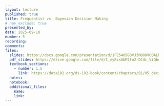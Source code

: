 ```yaml
---
layout: lecture
published: true
title: Frequentist vs. Bayesian Decision Making
# nav_exclude: true
presented_by:
date: 2025-09-10
number: 5
recording: 
comments:
files:
  slides: https://docs.google.com/presentation/d/1FE54U5GDVJ3M88OVCQALk8a2IcoqzqLYBZSfYEGxnpY/edit?usp=sharing
  pdf_slides: https://drive.google.com/file/d/1_myRcsUbMlfo2-DCdc_ViQbdxzISGwxB/view?usp=sharing
  textbook_sections:
    - number: 1.5
      link: https://data102.org/ds-102-book/content/chapters/01/05_decision_theory.html
  notes:
  notebook:
  additional_files:
    name:
    link:
---
```


